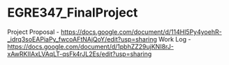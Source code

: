 # EGRE347_FinalProject

Project Proposal - https://docs.google.com/document/d/114Hl5Py4yoehR-_idrq3soEAPiaPy_fwcoAFtNAjQoY/edit?usp=sharing
Work Log - https://docs.google.com/document/d/1pbhZZ29ujKNI8rJ-xAwRKIIAxLVAqLT-qsFk4rJL2Es/edit?usp=sharing
